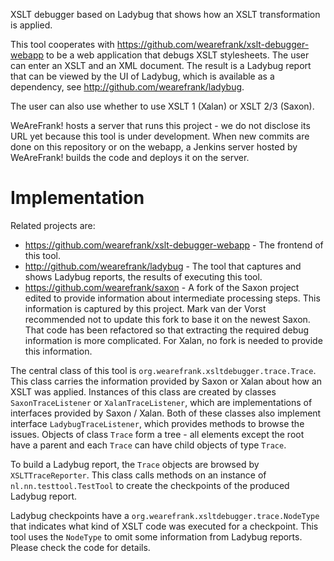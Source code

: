 XSLT debugger based on Ladybug that shows how an XSLT transformation is applied.

This tool cooperates with https://github.com/wearefrank/xslt-debugger-webapp to be a web application that debugs XSLT stylesheets. The user can enter an XSLT and an XML document. The result is a Ladybug report that can be viewed by the UI of Ladybug, which is available as a dependency, see http://github.com/wearefrank/ladybug.

The user can also use whether to use XSLT 1 (Xalan) or XSLT 2/3 (Saxon).

WeAreFrank! hosts a server that runs this project - we do not disclose its URL yet because this tool is under development. When new commits are done on this repository or on the webapp, a Jenkins server hosted by WeAreFrank! builds the code and deploys it on the server.

# Implementation

Related projects are:
* https://github.com/wearefrank/xslt-debugger-webapp - The frontend of this tool.
* http://github.com/wearefrank/ladybug - The tool that captures and shows Ladybug reports, the results of executing this tool.
* https://github.com/wearefrank/saxon - A fork of the Saxon project edited to provide information about intermediate processing steps. This information is captured by this project. Mark van der Vorst recommended not to update this fork to base it on the newest Saxon. That code has been refactored so that extracting the required debug information is more complicated. For Xalan, no fork is needed to provide this information.

The central class of this tool is `org.wearefrank.xsltdebugger.trace.Trace`. This class carries the information provided by Saxon or Xalan about how an XSLT was applied. Instances of this class are created by classes `SaxonTraceListener` or `XalanTraceListener`, which are implementations of interfaces provided by Saxon / Xalan. Both of these classes also implement interface `LadybugTraceListener`, which provides methods to browse the issues. Objects of class `Trace` form a tree - all elements except the root have a parent and each `Trace` can have child objects of type `Trace`.

To build a Ladybug report, the `Trace` objects are browsed by `XSLTTraceReporter`. This class calls methods on an instance of `nl.nn.testtool.TestTool` to create the checkpoints of the produced Ladybug report.

Ladybug checkpoints have a `org.wearefrank.xsltdebugger.trace.NodeType` that indicates what kind of XSLT code was executed for a checkpoint. This tool uses the `NodeType` to omit some information from Ladybug reports. Please check the code for details.
